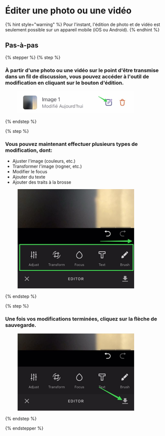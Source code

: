 # Éditer une photo ou une vidéo

{% hint style="warning" %}
Pour l'instant, l'édition de photo et de vidéo est seulement possible sur un appareil mobile (iOS ou Android).
{% endhint %}

## Pas-à-pas

{% stepper %}
{% step %}
### À partir d'une photo ou une vidéo sur le point d'être transmise dans un fil de discussion, vous pouvez accéder à l'outil de modification en cliquant sur le bouton d'édition.

<div align="left"><figure><img src="../../.gitbook/assets/Éditer une photo ou une vidéo - Step 1.jpeg" alt="" width="375"><figcaption></figcaption></figure></div>

{% endstep %}

{% step %}
### Vous pouvez maintenant effectuer plusieurs types de modification, dont:

- Ajuster l'image (couleurs, etc.)
- Transformer l'image (rogner, etc.)
- Modifier le focus
- Ajouter du texte
- Ajouter des traits à la brosse

<div align="left"><figure><img src="../../.gitbook/assets/Éditer une photo ou une vidéo - Step 2.jpeg" alt="" width="375"><figcaption></figcaption></figure></div>

{% endstep %}

{% step %}
### Une fois vos modifications terminées, cliquez sur la flèche de sauvegarde.

<div align="left"><figure><img src="../../.gitbook/assets/Éditer une photo ou une vidéo - Step 3.jpeg" alt="" width="375"><figcaption></figcaption></figure></div>

{% endstep %}

{% endstepper %}
